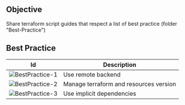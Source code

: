 
Objective
------------

Share terraform script guides that respect a list of best practice (folder "Best-Practice")


Best Practice
------------

| Id  | Description |
| ------------- | ------------- |
| ![BestPractice-1](BestPractice-1) | Use remote backend  |
| ![BestPractice-2](BestPractice-2)  | Manage terraform and resources version |
| ![BestPractice-3](BestPractice-3)  | Use implicit dependencies |
